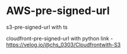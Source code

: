 # AWS-pre-signed-url
s3-pre-signed-url with ts

cloudfront-pre-signed-url with python
link - https://velog.io/@chs_0303/Cloudfrontwith-S3
